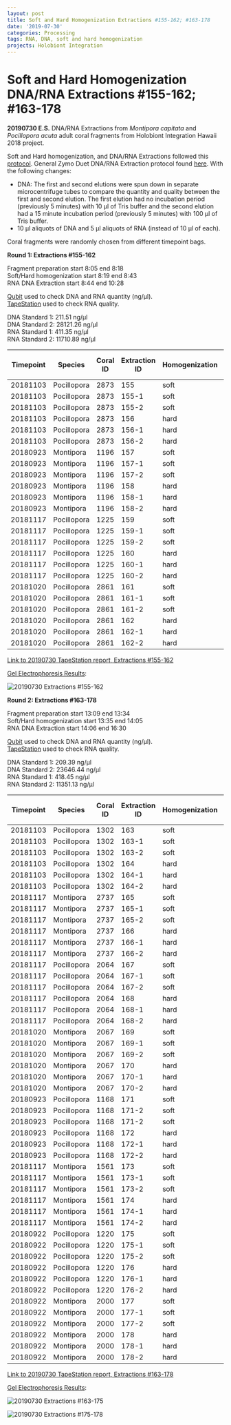```yaml
---
layout: post
title: Soft and Hard Homogenization Extractions #155-162; #163-178
date: '2019-07-30'
categories: Processing
tags: RNA, DNA, soft and hard homogenization
projects: Holobiont Integration
---
```


# Soft and Hard Homogenization DNA/RNA Extractions #155-162; #163-178

**20190730 E.S.**
DNA/RNA Extractions from *Montipora capitata* and *Pocillopora acuta* adult coral fragments from Holobiont Integration Hawaii 2018 project.  

Soft and Hard homogenization, and DNA/RNA Extractions followed this [protocol](https://github.com/emmastrand/EmmaStrand_Notebook/blob/master/_posts/2019-06-05-Soft-and-Hard-Homogenization-Protocol.md). General Zymo Duet DNA/RNA Extraction protocol found [here](https://github.com/emmastrand/EmmaStrand_Notebook/blob/master/_posts/2019-05-31-Zymo-Duet-RNA-DNA-Extraction-Protocol.md). With the following changes:  
- DNA: The first and second elutions were spun down in separate microcentrifuge tubes to compare the quantity and quality between the first and second elution. The first elution had no incubation period (previously 5 minutes) with 10 μl of Tris buffer and the second elution had a 15 minute incubation period (previously 5 minutes) with 100 μl of Tris buffer.  
- 10 μl aliquots of DNA and 5 μl aliquots of RNA (instead of 10 μl of each).

Coral fragments were randomly chosen from different timepoint bags.

**Round 1: Extractions #155-162**  

Fragment preparation start 8:05 end 8:18   
Soft/Hard homogenization start 8:19 end 8:43  
RNA DNA Extraction start 8:44 end 10:28     

[Qubit](https://github.com/emmastrand/EmmaStrand_Notebook/blob/master/_posts/2019-05-31-Qubit-Protocol.md) used to check DNA and RNA quantity (ng/μl).  
[TapeStation](https://github.com/emmastrand/EmmaStrand_Notebook/blob/master/_posts/2019-05-31-TapeStation-Protocol.md) used to check RNA quality.

DNA Standard 1: 211.51  ng/μl  
DNA Standard 2: 28121.26  ng/μl  
RNA Standard 1: 411.35  ng/μl  
RNA Standard 2: 11710.89  ng/μl

| Timepoint | Species     | Coral ID | Extraction ID | Homogenization | DNA Elution | DNA Reading 1 | DNA Reading 2 | Average DNA ng/μl | RNA Reading 1 | RNA Reading 2 | Average RNA ng/μl | RIN |
|-----------|-------------|----------|---------------|----------------|-------------|---------------|---------------|-------------------|---------------|---------------|-------------------|-----|
| 20181103  | Pocillopora | 2873     | 155           | soft           | NA          | NA            | NA            | NA                | 92.8          | 92.6          | 92.7              | **  |
| 20181103  | Pocillopora | 2873     | 155-1         | soft           | 1           | 238           | 238           | 238               | NA            | NA            | NA                | NA  |
| 20181103  | Pocillopora | 2873     | 155-2         | soft           | 2           | 70.2          | 70            | 70.1              | NA            | NA            | NA                | NA  |
| 20181103  | Pocillopora | 2873     | 156           | hard           | NA          | NA            | NA            | NA                | 55            | 54.4          | 54.7              | 7   |
| 20181103  | Pocillopora | 2873     | 156-1         | hard           | 1           | 206           | 206           | 206               | NA            | NA            | NA                | NA  |
| 20181103  | Pocillopora | 2873     | 156-2         | hard           | 2           | 44.2          | 44.2          | 44.2              | NA            | NA            | NA                | NA  |
| 20180923  | Montipora   | 1196     | 157           | soft           | NA          | NA            | NA            | NA                | 33.4          | 33.2          | 33.3              | 9.1 |
| 20180923  | Montipora   | 1196     | 157-1         | soft           | 1           | 204           | 204           | 204               | NA            | NA            | NA                | NA  |
| 20180923  | Montipora   | 1196     | 157-2         | soft           | 2           | 25.6          | 25.6          | 25.6              | NA            | NA            | NA                | NA  |
| 20180923  | Montipora   | 1196     | 158           | hard           | NA          | NA            | NA            | NA                | 20.6          | 20.4          | 20.5              | 8.6 |
| 20180923  | Montipora   | 1196     | 158-1         | hard           | 1           | 85.2          | 85            | 85.1              | NA            | NA            | NA                | NA  |
| 20180923  | Montipora   | 1196     | 158-2         | hard           | 2           | 17.6          | 17.6          | 17.6              | NA            | NA            | NA                | NA  |
| 20181117  | Pocillopora | 1225     | 159           | soft           | NA          | NA            | NA            | NA                | 106           | 106           | 106               | 7.2 |
| 20181117  | Pocillopora | 1225     | 159-1         | soft           | 1           | 171           | 171           | 171               | NA            | NA            | NA                | NA  |
| 20181117  | Pocillopora | 1225     | 159-2         | soft           | 2           | 43.4          | 43.2          | 43.3              | NA            | NA            | NA                | NA  |
| 20181117  | Pocillopora | 1225     | 160           | hard           | NA          | NA            | NA            | NA                | 56.8          | 56.2          | 56.5              | 6.4 |
| 20181117  | Pocillopora | 1225     | 160-1         | hard           | 1           | 112           | 112           | 112               | NA            | NA            | NA                | NA  |
| 20181117  | Pocillopora | 1225     | 160-2         | hard           | 2           | 21.6          | 21.6          | 21.6              | NA            | NA            | NA                | NA  |
| 20181020  | Pocillopora | 2861     | 161           | soft           | NA          | NA            | NA            | NA                | 82.4          | 82.2          | 82.3              | 7.8 |
| 20181020  | Pocillopora | 2861     | 161-1         | soft           | 1           | 274           | 274           | 274               | NA            | NA            | NA                | NA  |
| 20181020  | Pocillopora | 2861     | 161-2         | soft           | 2           | 34.4          | 34.4          | 34.4              | NA            | NA            | NA                | NA  |
| 20181020  | Pocillopora | 2861     | 162           | hard           | NA          | NA            | NA            | NA                | 56.4          | 56            | 56.2              | 7.7 |
| 20181020  | Pocillopora | 2861     | 162-1         | hard           | 1           | 139           | 138           | 138.5             | NA            | NA            | NA                | NA  |
| 20181020  | Pocillopora | 2861     | 162-2         | hard           | 2           | 25.2          | 25.2          | 25.2              | NA            | NA            | NA                | NA  |

[Link to 20190730 TapeStation report, Extractions #155-162](https://github.com/emmastrand/EmmaStrand_Notebook/blob/master/TapeStation/2019-07-30%20-%2012.05.21.pdf)

[Gel Electrophoresis Results](https://github.com/emmastrand/EmmaStrand_Notebook/blob/master/_posts/2019-07-16-Gel-Electrophoresis-Protocol.md):  

![20190730 Extractions #155-162](https://github.com/emmastrand/EmmaStrand_Notebook/blob/master/images/20190730_1.JPG?raw=true)

**Round 2: Extractions #163-178**

Fragment preparation start 13:09 end 13:34  
Soft/Hard homogenization start 13:35 end 14:05  
RNA DNA Extraction start 14:06 end 16:30     

[Qubit](https://github.com/emmastrand/EmmaStrand_Notebook/blob/master/_posts/2019-05-31-Qubit-Protocol.md) used to check DNA and RNA quantity (ng/μl).  
[TapeStation](https://github.com/emmastrand/EmmaStrand_Notebook/blob/master/_posts/2019-05-31-TapeStation-Protocol.md) used to check RNA quality.

DNA Standard 1: 209.39  ng/μl  
DNA Standard 2: 23646.44  ng/μl  
RNA Standard 1: 418.45  ng/μl  
RNA Standard 2: 11351.13  ng/μl

| Timepoint | Species     | Coral ID | Extraction ID | Homogenization | DNA Elution | DNA Reading 1 | DNA Reading 2 | Average DNA ng/μl | RNA Reading 1 | RNA Reading 2 | Average RNA ng/μl | RIN |
|-----------|-------------|----------|---------------|----------------|-------------|---------------|---------------|-------------------|---------------|---------------|-------------------|-----|
| 20181103  | Pocillopora | 1302     | 163           | soft           | NA          | NA            | NA            | NA                | 72.8          | 71.6          | 72.2              | 6.8 |
| 20181103  | Pocillopora | 1302     | 163-1         | soft           | 1           | 60.8          | 60.2          | 60.5              | NA            | NA            | NA                | NA  |
| 20181103  | Pocillopora | 1302     | 163-2         | soft           | 2           | 9.4           | 9.26          | 9.33              | NA            | NA            | NA                | NA  |
| 20181103  | Pocillopora | 1302     | 164           | hard           | NA          | NA            | NA            | NA                | 56            | 55.6          | 55.8              | 7.4 |
| 20181103  | Pocillopora | 1302     | 164-1         | hard           | 1           | 51.2          | 49.8          | 50.5              | NA            | NA            | NA                | NA  |
| 20181103  | Pocillopora | 1302     | 164-2         | hard           | 2           | 10.4          | 10.2          | 10.3              | NA            | NA            | NA                | NA  |
| 20181117  | Montipora   | 2737     | 165           | soft           | NA          | NA            | NA            | NA                | 21.4          | 21.2          | 21.3              | 9.2 |
| 20181117  | Montipora   | 2737     | 165-1         | soft           | 1           | 41.2          | 40.8          | 41                | NA            | NA            | NA                | NA  |
| 20181117  | Montipora   | 2737     | 165-2         | soft           | 2           | 6.64          | 6.54          | 6.59              | NA            | NA            | NA                | NA  |
| 20181117  | Montipora   | 2737     | 166           | hard           | NA          | NA            | NA            | NA                | 16.2          | 16            | 16.1              | 9.1 |
| 20181117  | Montipora   | 2737     | 166-1         | hard           | 1           | 92            | 91.6          | 91.8              | NA            | NA            | NA                | NA  |
| 20181117  | Montipora   | 2737     | 166-2         | hard           | 2           | 6.84          | 6.76          | 6.8               | NA            | NA            | NA                | NA  |
| 20181117  | Pocillopora | 2064     | 167           | soft           | NA          | NA            | NA            | NA                | 69.6          | 69.6          | 69.6              | 8.1 |
| 20181117  | Pocillopora | 2064     | 167-1         | soft           | 1           | 284           | 282           | 283               | NA            | NA            | NA                | NA  |
| 20181117  | Pocillopora | 2064     | 167-2         | soft           | 2           | 29            | 28.8          | 28.9              | NA            | NA            | NA                | NA  |
| 20181117  | Pocillopora | 2064     | 168           | hard           | NA          | NA            | NA            | NA                | 63            | 62.4          | 62.7              | 8   |
| 20181117  | Pocillopora | 2064     | 168-1         | hard           | 1           | 208           | 206           | 207               | NA            | NA            | NA                | NA  |
| 20181117  | Pocillopora | 2064     | 168-2         | hard           | 2           | 28.8          | 30.2          | 29.5              | NA            | NA            | NA                | NA  |
| 20181020  | Montipora   | 2067     | 169           | soft           | NA          | NA            | NA            | NA                | **            | **            | **                | **  |
| 20181020  | Montipora   | 2067     | 169-1         | soft           | 1           | 54            | 53.6          | 53.8              | NA            | NA            | NA                | NA  |
| 20181020  | Montipora   | 2067     | 169-2         | soft           | 2           | 6.76          | 6.7           | 6.73              | NA            | NA            | NA                | NA  |
| 20181020  | Montipora   | 2067     | 170           | hard           | NA          | NA            | NA            | NA                | **            | **            | **                | 7.7 |
| 20181020  | Montipora   | 2067     | 170-1         | hard           | 1           | 44            | 43.8          | 43.9              | NA            | NA            | NA                | NA  |
| 20181020  | Montipora   | 2067     | 170-2         | hard           | 2           | 4.38          | 4.34          | 4.36              | NA            | NA            | NA                | NA  |
| 20180923  | Pocillopora | 1168     | 171           | soft           | NA          | NA            | NA            | NA                | 70.8          | 70            | 70.4              | 8.8 |
| 20180923  | Pocillopora | 1168     | 171-2         | soft           | 1           | 232           | 232           | 232               | NA            | NA            | NA                | NA  |
| 20180923  | Pocillopora | 1168     | 171-2         | soft           | 2           | 16            | 15.9          | 15.95             | NA            | NA            | NA                | NA  |
| 20180923  | Pocillopora | 1168     | 172           | hard           | NA          | NA            | NA            | NA                | 60.4          | 59.8          | 60.1              | 8.8 |
| 20180923  | Pocillopora | 1168     | 172-1         | hard           | 1           | 125           | 125           | 125               | NA            | NA            | NA                | NA  |
| 20180923  | Pocillopora | 1168     | 172-2         | hard           | 2           | 21.6          | 21.4          | 21.5              | NA            | NA            | NA                | NA  |
| 20181117  | Montipora   | 1561     | 173           | soft           | NA          | NA            | NA            | NA                | 31.2          | 30.2          | 30.7              | 8.6 |
| 20181117  | Montipora   | 1561     | 173-1         | soft           | 1           | 398           | 396           | 397               | NA            | NA            | NA                | NA  |
| 20181117  | Montipora   | 1561     | 173-2         | soft           | 2           | 22.2          | 22.2          | 22.2              | NA            | NA            | NA                | NA  |
| 20181117  | Montipora   | 1561     | 174           | hard           | NA          | NA            | NA            | NA                | 17.6          | 17.4          | 17.5              | 8.8 |
| 20181117  | Montipora   | 1561     | 174-1         | hard           | 1           | 64.2          | 63.8          | 64                | NA            | NA            | NA                | NA  |
| 20181117  | Montipora   | 1561     | 174-2         | hard           | 2           | 16            | 15.9          | 15.95             | NA            | NA            | NA                | NA  |
| 20180922  | Pocillopora | 1220     | 175           | soft           | NA          | NA            | NA            | NA                | 79.6          | 78.8          | 79.2              | 8.8 |
| 20180922  | Pocillopora | 1220     | 175-1         | soft           | 1           | 86.2          | 85.8          | 86                | NA            | NA            | NA                | NA  |
| 20180922  | Pocillopora | 1220     | 175-2         | soft           | 2           | 24.4          | 24.2          | 24.3              | NA            | NA            | NA                | NA  |
| 20180922  | Pocillopora | 1220     | 176           | hard           | NA          | NA            | NA            | NA                | 57.2          | 56.8          | 57                | 7.8 |
| 20180922  | Pocillopora | 1220     | 176-1         | hard           | 1           | 109           | 109           | 109               | NA            | NA            | NA                | NA  |
| 20180922  | Pocillopora | 1220     | 176-2         | hard           | 2           | 20.4          | 20.2          | 20.3              | NA            | NA            | NA                | NA  |
| 20180922  | Montipora   | 2000     | 177           | soft           | NA          | NA            | NA            | NA                | 28.4          | 28            | 28.2              | **  |
| 20180922  | Montipora   | 2000     | 177-1         | soft           | 1           | 124           | 122           | 123               | NA            | NA            | NA                | NA  |
| 20180922  | Montipora   | 2000     | 177-2         | soft           | 2           | 12.2          | 12.1          | 12.15             | NA            | NA            | NA                | NA  |
| 20180922  | Montipora   | 2000     | 178           | hard           | NA          | NA            | NA            | NA                | 19.4          | 19            | 19.2              | 7.4 |
| 20180922  | Montipora   | 2000     | 178-1         | hard           | 1           | 128           | 128           | 128               | NA            | NA            | NA                | NA  |
| 20180922  | Montipora   | 2000     | 178-2         | hard           | 2           | 19.2          | 18.9          | 19.05             | NA            | NA            | NA                | NA  |

[Link to 20190730 TapeStation report, Extractions #163-178](https://github.com/emmastrand/EmmaStrand_Notebook/blob/master/TapeStation/2019-07-30%20-%2017.07.19.pdf)

[Gel Electrophoresis Results](https://github.com/emmastrand/EmmaStrand_Notebook/blob/master/_posts/2019-07-16-Gel-Electrophoresis-Protocol.md):  

![20190730 Extractions #163-175](https://github.com/emmastrand/EmmaStrand_Notebook/blob/master/images/20190730_2.JPG?raw=true)

![20190730 Extractions #175-178](https://github.com/emmastrand/EmmaStrand_Notebook/blob/master/images/20190730_3.JPG?raw=true)
